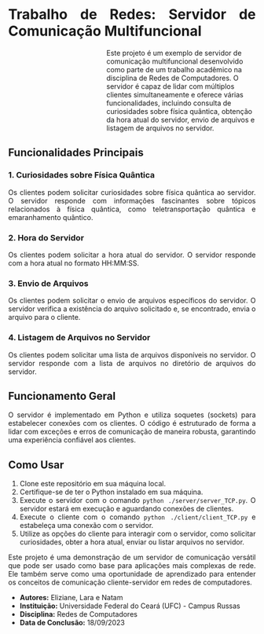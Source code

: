 <div align="justify">
  <h1>Trabalho de Redes: Servidor de Comunicação Multifuncional</h1>
</div>


<div style="margin-left: 200px;">
Este projeto é um exemplo de servidor de comunicação multifuncional desenvolvido como parte de um trabalho acadêmico na disciplina de Redes de Computadores. O servidor é capaz de lidar com múltiplos clientes simultaneamente e oferece várias funcionalidades, incluindo consulta de curiosidades sobre física quântica, obtenção da hora atual do servidor, envio de arquivos e listagem de arquivos no servidor.
</div>
  
<div align="justify">
  
## Funcionalidades Principais

### 1. Curiosidades sobre Física Quântica
Os clientes podem solicitar curiosidades sobre física quântica ao servidor. O servidor responde com informações fascinantes sobre tópicos relacionados à física quântica, como teletransportação quântica e emaranhamento quântico.

### 2. Hora do Servidor
Os clientes podem solicitar a hora atual do servidor. O servidor responde com a hora atual no formato HH:MM:SS.

### 3. Envio de Arquivos
Os clientes podem solicitar o envio de arquivos específicos do servidor. O servidor verifica a existência do arquivo solicitado e, se encontrado, envia o arquivo para o cliente.

### 4. Listagem de Arquivos no Servidor
Os clientes podem solicitar uma lista de arquivos disponíveis no servidor. O servidor responde com a lista de arquivos no diretório de arquivos do servidor.

## Funcionamento Geral
O servidor é implementado em Python e utiliza soquetes (sockets) para estabelecer conexões com os clientes. O código é estruturado de forma a lidar com exceções e erros de comunicação de maneira robusta, garantindo uma experiência confiável aos clientes.

## Como Usar
1. Clone este repositório em sua máquina local.
2. Certifique-se de ter o Python instalado em sua máquina.
3. Execute o servidor com o comando `python ./server/server_TCP.py`. O servidor estará em execução e aguardando conexões de clientes.
4. Execute o cliente com o comando `python ./client/client_TCP.py` e estabeleça uma conexão com o servidor.
5. Utilize as opções do cliente para interagir com o servidor, como solicitar curiosidades, obter a hora atual, enviar ou listar arquivos no servidor.

Este projeto é uma demonstração de um servidor de comunicação versátil que pode ser usado como base para aplicações mais complexas de rede. Ele também serve como uma oportunidade de aprendizado para entender os conceitos de comunicação cliente-servidor em redes de computadores.

* **Autores:** Eliziane, Lara e Natam
* **Instituição:** Universidade Federal do Ceará (UFC) - Campus Russas
* **Disciplina:** Redes de Computadores
* **Data de Conclusão:** 18/09/2023
</div>
